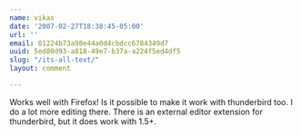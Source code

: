 ```yaml
---
name: vikas
date: '2007-02-27T18:38:45-05:00'
url: ''
email: 01224b73a98e44a0d4cbdcc6784349d7
uuid: 5ed80d93-a818-49e7-b37a-a224f5ed4df5
slug: "/its-all-text/"
layout: comment

---
```


Works well with Firefox!
Is it possible to make it work with thunderbird too. I do a lot more editing there.
There is an external editor extension for thunderbird, but it does work with 1.5+.
